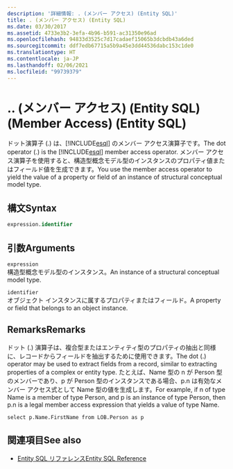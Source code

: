 ```yaml
---
description: '詳細情報: . (メンバー アクセス) (Entity SQL)'
title: . (メンバー アクセス) (Entity SQL)
ms.date: 03/30/2017
ms.assetid: 4733e3b2-3efa-4b96-b591-ac31350e96ad
ms.openlocfilehash: 94833d3525c7d17cadaef15065b3dcbdb43a6ded
ms.sourcegitcommit: ddf7edb67715a5b9a45e3dd44536dabc153c1de0
ms.translationtype: HT
ms.contentlocale: ja-JP
ms.lasthandoff: 02/06/2021
ms.locfileid: "99739379"
---
```

# <a name="-member-access-entity-sql"></a><span data-ttu-id="4d835-105">.</span><span class="sxs-lookup"><span data-stu-id="4d835-105">.</span></span> <span data-ttu-id="4d835-106">(メンバー アクセス) (Entity SQL)</span><span class="sxs-lookup"><span data-stu-id="4d835-106">(Member Access) (Entity SQL)</span></span>

<span data-ttu-id="4d835-107">ドット演算子 (.) は、[!INCLUDE[esql](../../../../../../includes/esql-md.md)] のメンバー アクセス演算子です。</span><span class="sxs-lookup"><span data-stu-id="4d835-107">The dot operator (.) is the [!INCLUDE[esql](../../../../../../includes/esql-md.md)] member access operator.</span></span> <span data-ttu-id="4d835-108">メンバー アクセス演算子を使用すると、構造型概念モデル型のインスタンスのプロパティ値またはフィールド値を生成できます。</span><span class="sxs-lookup"><span data-stu-id="4d835-108">You use the member access operator to yield the value of a property or field of an instance of structural conceptual model type.</span></span>  
  
## <a name="syntax"></a><span data-ttu-id="4d835-109">構文</span><span class="sxs-lookup"><span data-stu-id="4d835-109">Syntax</span></span>  
  
```sql  
expression.identifier  
```  
  
## <a name="arguments"></a><span data-ttu-id="4d835-110">引数</span><span class="sxs-lookup"><span data-stu-id="4d835-110">Arguments</span></span>  

 `expression`  
 <span data-ttu-id="4d835-111">構造型概念モデル型のインスタンス。</span><span class="sxs-lookup"><span data-stu-id="4d835-111">An instance of a structural conceptual model type.</span></span>  
  
 `identifier`  
 <span data-ttu-id="4d835-112">オブジェクト インスタンスに属するプロパティまたはフィールド。</span><span class="sxs-lookup"><span data-stu-id="4d835-112">A property or field that belongs to an object instance.</span></span>  
  
## <a name="remarks"></a><span data-ttu-id="4d835-113">Remarks</span><span class="sxs-lookup"><span data-stu-id="4d835-113">Remarks</span></span>  

 <span data-ttu-id="4d835-114">ドット (.) 演算子は、複合型またはエンティティ型のプロパティの抽出と同様に、レコードからフィールドを抽出するために使用できます。</span><span class="sxs-lookup"><span data-stu-id="4d835-114">The dot (.) operator may be used to extract fields from a record, similar to extracting properties of a complex or entity type.</span></span> <span data-ttu-id="4d835-115">たとえば、Name 型の n が Person 型のメンバーであり、p が Person 型のインスタンスである場合、p.n は有効なメンバー アクセス式として Name 型の値を生成します。</span><span class="sxs-lookup"><span data-stu-id="4d835-115">For example, if n of type Name is a member of type Person, and p is an instance of type Person, then p.n is a legal member access expression that yields a value of type Name.</span></span>  
  
 `select p.Name.FirstName from LOB.Person as p`  
  
## <a name="see-also"></a><span data-ttu-id="4d835-116">関連項目</span><span class="sxs-lookup"><span data-stu-id="4d835-116">See also</span></span>

- [<span data-ttu-id="4d835-117">Entity SQL リファレンス</span><span class="sxs-lookup"><span data-stu-id="4d835-117">Entity SQL Reference</span></span>](entity-sql-reference.md)
